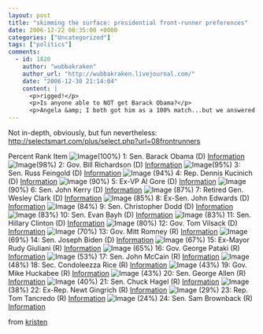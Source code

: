 ```yaml
---
layout: post
title: "skimming the surface: presidential front-runner preferences"
date: 2006-12-22 00:35:00 +0000
categories: ["Uncategorized"]
tags: ["politics"]
comments:
  - id: 1820
    author: "wubbakraken"
    author_url: "http://wubbakraken.livejournal.com/"
    date: "2006-12-30 21:14:04"
    content: |
      <p>rigged!</p>
      <p>Is anyone able to NOT get Barack Obama?</p>
      <p>Angela &amp; I both got him as a 100% match...but we answered differently.  Hmm...</p>
---
```


Not in-depth, obviously, but fun nevertheless: http://selectsmart.com/plus/select.php?url=08frontrunners

  Percent  Rank  Item  ![Image](http://selectsmart.com/plus/fade.jpg)(100%) 1: Sen. Barack Obama (D) [Information](http://SelectSmart.com/08frontrunners.html) ![Image](http://selectsmart.com/plus/fade.jpg)(98%) 2: Gov. Bill Richardson (D)  [Information](http://SelectSmart.com/08frontrunners.html) ![Image](http://selectsmart.com/plus/fade.jpg)(95%) 3: Sen. Russ Feingold (D) [Information](http://SelectSmart.com/08frontrunners.html) ![Image](http://selectsmart.com/plus/fade.jpg)
			(94%) 4: Rep. Dennis Kucinich (D) [Information](http://SelectSmart.com/08frontrunners.html) ![Image](http://selectsmart.com/plus/fade.jpg)
			(90%) 5: Ex-VP Al Gore (D) [Information](http://SelectSmart.com/08frontrunners.html) ![Image](http://selectsmart.com/plus/fade.jpg)
			(90%) 6: Sen. John Kerry (D) [Information](http://SelectSmart.com/08frontrunners.html) ![Image](http://selectsmart.com/plus/fade.jpg)
			(87%) 7: Retired Gen. Wesley Clark (D) [Information](http://SelectSmart.com/08frontrunners.html) ![Image](http://selectsmart.com/plus/fade.jpg)
			(85%) 8: Ex-Sen. John Edwards (D) [Information](http://SelectSmart.com/08frontrunners.html) ![Image](http://selectsmart.com/plus/fade.jpg)
			(84%) 9: Sen. Christopher Dodd (D) [Information](http://SelectSmart.com/08frontrunners.html) ![Image](http://selectsmart.com/plus/fade.jpg)
			(83%) 10: Sen. Evan Bayh (D) [Information](http://SelectSmart.com/08frontrunners.html) ![Image](http://selectsmart.com/plus/fade.jpg)
			(83%) 11: Sen. Hillary Clinton (D) [Information](http://SelectSmart.com/08frontrunners.html) ![Image](http://selectsmart.com/plus/fade.jpg)
			(80%) 12: Gov. Tom Vilsack (D) [Information](http://SelectSmart.com/08frontrunners.html) ![Image](http://selectsmart.com/plus/fade.jpg)
			(70%) 13: Gov. Mitt Romney (R) [Information](http://SelectSmart.com/08frontrunners.html) ![Image](http://selectsmart.com/plus/fade.jpg)
			(69%) 14: Sen. Joseph Biden (D) [Information](http://SelectSmart.com/08frontrunners.html) ![Image](http://selectsmart.com/plus/fade.jpg)
			(67%) 15: Ex-Mayor Rudy Giuliani (R) [Information](http://SelectSmart.com/08frontrunners.html) ![Image](http://selectsmart.com/plus/fade.jpg)
			(65%) 16: Gov. George Pataki (R) [Information](http://SelectSmart.com/08frontrunners.html) ![Image](http://selectsmart.com/plus/fade.jpg)
			(53%) 17: Sen. John McCain (R) [Information](http://SelectSmart.com/08frontrunners.html) ![Image](http://selectsmart.com/plus/fade.jpg)
			(48%) 18: Sec. Condoleezza Rice (R) [Information](http://SelectSmart.com/08frontrunners.html) ![Image](http://selectsmart.com/plus/fade.jpg)
			(43%) 19: Gov. Mike Huckabee (R) [Information](http://SelectSmart.com/08frontrunners.html) ![Image](http://selectsmart.com/plus/fade.jpg)
			(43%) 20: Sen. George Allen (R) [Information](http://SelectSmart.com/08frontrunners.html) ![Image](http://selectsmart.com/plus/fade.jpg)
			(40%) 21: Sen. Chuck Hagel (R) [Information](http://SelectSmart.com/08frontrunners.html) ![Image](http://selectsmart.com/plus/fade.jpg)
			(38%) 22: Ex-Rep. Newt Gingrich (R) [Information](http://SelectSmart.com/08frontrunners.html) ![Image](http://selectsmart.com/plus/fade.jpg)
			(29%) 23: Rep. Tom Tancredo (R) [Information](http://SelectSmart.com/08frontrunners.html) ![Image](http://selectsmart.com/plus/fade.jpg)
			(24%) 24: Sen. Sam Brownback (R) [Information](http://SelectSmart.com/08frontrunners.html)

from [kristen](http://lexcorpninja.vox.com/library/post/which-possible-president-to-vote-for.html)